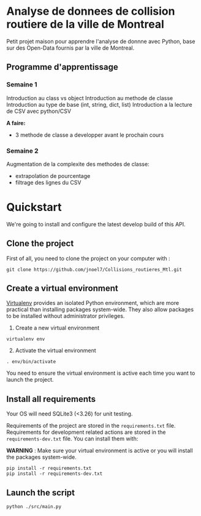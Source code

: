 # Analyse de donnees de collision routiere de la ville de Montreal

Petit projet maison pour apprendre l'analyse de donnne avec 
Python, base sur des Open-Data fournis par la ville de Montreal.


## Programme d'apprentissage

### Semaine 1

Introduction au class vs object
Introduction au methode de classe
Introduction au type de base (int, string, dict, list)
Introduction a la lecture de CSV avec python/CSV

**A faire:**

 - 3 methode de classe a developper avant le prochain cours
 
 
### Semaine 2

Augmentation de la complexite des methodes de classe:
 - extrapolation de pourcentage
 - filtrage des lignes du CSV


# Quickstart

We're going to install and configure the latest develop build of this API.

## Clone the project

First of all, you need to clone the project on your computer with :

```
git clone https://github.com/jnoel7/Collisions_routieres_Mtl.git
```

## Create a virtual environment

[Virtualenv](https://virtualenv.pypa.io/) provides an isolated Python environment, which are more practical than installing packages system-wide. They also allow packages to be installed without administrator privileges.

1. Create a new virtual environment
```
virtualenv env
```

2. Activate the virtual environment
```
. env/bin/activate
```

You need to ensure the virtual environment is active each time you want to launch the project.

## Install all requirements

Your OS will need SQLite3 (<3.26) for unit testing.

Requirements of the project are stored in the `requirements.txt` file.
Requirements for development related actions are stored in the `requirements-dev.txt` file.
You can install them with:

**WARNING** : Make sure your virtual environment is active or you will install the packages system-wide.
```
pip install -r requirements.txt
pip install -r requirements-dev.txt
```

## Launch the script

```
python ./src/main.py
```
